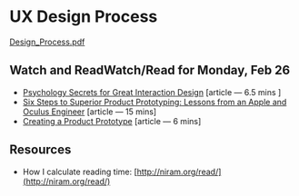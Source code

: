 # UX Design Process

[Design_Process.pdf](Design_Process.pdf)

## Watch and ReadWatch/Read for Monday, Feb 26
* [Psychology Secrets for Great Interaction Design](https://thenextweb.com/dd/2015/09/03/5-psychology-secrets-for-great-interaction-design/#.tnw_E7pnFv7o) [article — 6.5 mins ]
* [Six Steps to Superior Product Prototyping: Lessons from an Apple and Oculus Engineer](https://firstround.com/review/six-steps-to-superior-product-prototyping-lessons-from-an-apple-and-oculus-engineer/) [article — 15 mins]
* [Creating a Product Prototype](https://www.entrepreneur.com/article/80678) [article — 6 mins]

## Resources
* How I calculate reading time: [http://niram.org/read/](http://niram.org/read/)